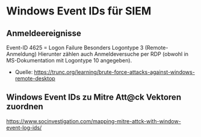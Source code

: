 # Windows Event IDs für SIEM

## Anmeldeereignisse

Event-ID 4625 = Logon Failure
Besonders Logontype 3 (Remote-Anmeldung) Hierunter zählen auch Anmeldeversuche per RDP (obwohl in MS-Dokumentation mit Logontype 10 angegeben).

* Quelle: https://trunc.org/learning/brute-force-attacks-against-windows-remote-desktop

## Windows Event IDs zu Mitre Att@ck Vektoren zuordnen

https://www.socinvestigation.com/mapping-mitre-attck-with-window-event-log-ids/



